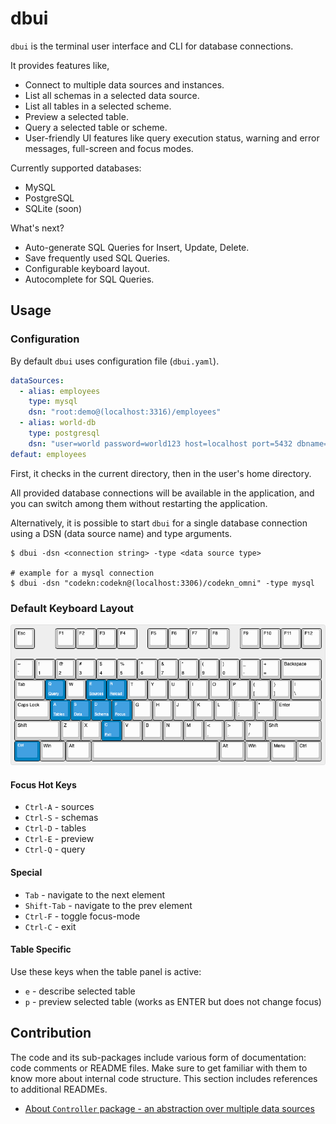 # dbui

`dbui` is the terminal user interface and CLI for database connections.

It provides features like,

- Connect to multiple data sources and instances.
- List all schemas in a selected data source.
- List all tables in a selected scheme.
- Preview a selected table.
- Query a selected table or scheme.
- User-friendly UI features like query execution status, warning and error messages, full-screen and focus modes.

Currently supported databases:

- MySQL
- PostgreSQL
- SQLite (soon)

What's next?

- Auto-generate SQL Queries for Insert, Update, Delete.
- Save frequently used SQL Queries.
- Configurable keyboard layout.
- Autocomplete for SQL Queries.

## Usage

### Configuration

By default `dbui` uses configuration file (`dbui.yaml`).

```yaml
dataSources:
  - alias: employees
    type: mysql
    dsn: "root:demo@(localhost:3316)/employees"
  - alias: world-db
    type: postgresql
    dsn: "user=world password=world123 host=localhost port=5432 dbname=world-db sslmode=disable"
defaut: employees
```

First, it checks in the current directory, then in the user's home directory.

All provided database connections will be available in the application, and you can switch among them without restarting
the application.

Alternatively, it is possible to start `dbui` for a single database connection using a DSN (data source name) and type
arguments.

```shell
$ dbui -dsn <connection string> -type <data source type>

# example for a mysql connection
$ dbui -dsn "codekn:codekn@(localhost:3306)/codekn_omni" -type mysql
```

### Default Keyboard Layout

![dbui keyboard hot keys](docs/keyboard-layout.png "DBUI Keyboard Hot Keys")

#### Focus Hot Keys

- `Ctrl-A` - sources
- `Ctrl-S` - schemas
- `Ctrl-D` - tables
- `Ctrl-E` - preview
- `Ctrl-Q` - query

#### Special

- `Tab` - navigate to the next element
- `Shift-Tab` - navigate to the prev element
- `Ctrl-F` - toggle focus-mode
- `Ctrl-C` - exit

#### Table Specific

Use these keys when the table panel is active:

- `e` - describe selected table
- `p` - preview selected table (works as ENTER but does not change focus)

## Contribution

The code and its sub-packages include various form of documentation: code comments or README files. Make sure to get
familiar with them to know more about internal code structure. This section includes references to additional READMEs.

- [About `Controller` package - an abstraction over multiple data sources](internal/controller/README.md)
